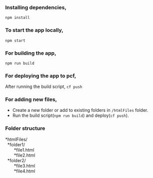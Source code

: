 ### Installing dependencies,

`npm install`

### To start the app locally,

`npm start`

### For building the app,

`npm run build`

### For deploying the app to pcf,

After running the build script, `cf push`

### For adding new files,

- Create a new folder or add to existing folders in `/htmlFiles` folder.
- Run the build script(`npm run build`) and deploy(`cf push`).

### Folder structure

*htmlFiles/\
&ensp;*folder1/\
&emsp;&emsp;*file1.html\
&emsp;&emsp;*file2.html\
&ensp;\*folder2/\
&emsp;&emsp;*file3.html\
&emsp;&emsp;*file4.html
